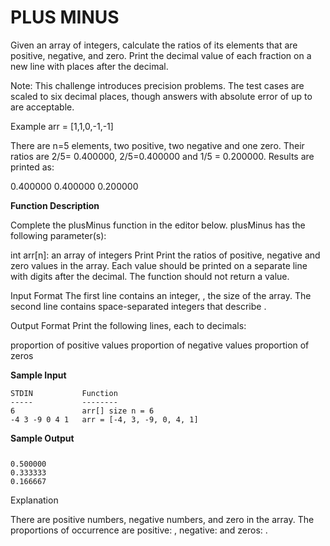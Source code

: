 # PLUS MINUS

Given an array of integers, calculate the ratios of its elements that are positive, negative, and zero. Print the decimal value of each fraction on a new line with  places after the decimal.

Note: This challenge introduces precision problems. The test cases are scaled to six decimal places, though answers with absolute error of up to  are acceptable.

Example
arr = [1,1,0,-1,-1]

There are n=5 elements, two positive, two negative and one zero. Their ratios are 2/5= 0.400000, 2/5=0.400000 and 1/5 = 0.200000. Results are printed as:

0.400000
0.400000
0.200000
<p><strong>Function Description</p></strong>
Complete the plusMinus function in the editor below.</pre></code>
plusMinus has the following parameter(s):

int arr[n]: an array of integers
Print
Print the ratios of positive, negative and zero values in the array. Each value should be printed on a separate line with  digits after the decimal. The function should not return a value.


Input Format
The first line contains an integer, , the size of the array.
The second line contains  space-separated integers that describe .


Output Format
Print the following  lines, each to  decimals:

proportion of positive values
proportion of negative values
proportion of zeros

<p><strong>Sample Input</p></strong>
<pre><code>STDIN           Function
-----           --------
6               arr[] size n = 6
-4 3 -9 0 4 1   arr = [-4, 3, -9, 0, 4, 1]</pre></code>

<p><strong>Sample Output</p></strong>
<pre><code></p></strong>0.500000
0.333333
0.166667</pre></code>
Explanation

There are  positive numbers,  negative numbers, and  zero in the array.
The proportions of occurrence are positive: , negative:  and zeros: .
